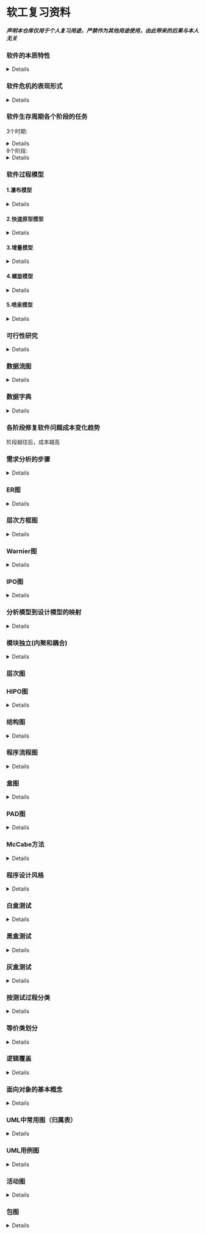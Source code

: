 # 软工复习资料
 ***声明本仓库仅用于个人复习用途，严禁作为其他用途使用，由此带来的后果与本人无关***
### 软件的本质特性
<details>
1.复杂特性  
2.抽象特性  
3.依赖特性  
4.使用特性
5.废弃特性
6.应用特性</details>
  
### 软件危机的表现形式
<details>
<code>
1.软件开发费用和进度失控  
2.软件系统实现的功能与实际需求不符  
3.软件的可靠性差  
4.软件难以维护  
5.软件通常没有适当的文档资料
6.软件成本在计算机系统总成本中所占的比例居高不下，且逐年上升
7.软件生产率提交的速度，远远跟不上计算机应用迅速普及深入的趋势</code>
</details>


### 软件生存周期各个阶段的任务
3个时期:  
<details>
<code>1.软件定义时期
2.软件开发时期
3.软件维护时期</code>
</details>
8个阶段:  
<details>
<code>1.问题定义
2.可行性研究
3.需求分析
4.概要设计
5.详细设计
6.软件实现和单元测试
7.综合测试
8.运行维护</code>
</details>

### 软件过程模型
#### 1.瀑布模型
<details>
<code>
适用于在软件需求比较明确，开发技术比较成熟，工程管理比较严格的场合下使用  
优点：1.可强迫开发人员采用规范化的方法
2.严格定义了每个阶段必须提交的文档
3.要求每个阶段交出所有的产品都必须是经过验证的  
缺点：1.可能导致最终开发出的软件产品不能真正满足用户需要
2.只适用于项目开始时需求已经确定的情况</code>
</details>  

#### 2.快速原型模型
<details>
<code>
不带反馈环  
优点：1.有助于满足用户的真实需求
2.略，太长了应该不会出
3.....
</code>
</details>

#### 3.增量模型
<details>
<code>能够在较短的时间内向用户提交一些有用的工作产品</code>
</details>

#### 4.螺旋模型
<details>
<code>螺旋模型可以看做是在每个阶段之前都增加了风险分析过程的快速原型模型</code>
</details>

#### 5.喷泉模型
<details>
<code>
喷泉模型是典型的面向对象软件开发模型</code>
</details>

### 可行性研究
<details>
<code>
1.技术可行性
2.经济可行性
3.社会因素方面的可行性
4.操作可行性</code>
</details>

### 数据流图
<details>

![数据流图的基本符号](./img/数据流图的基本符号.png)
</details>

### 数据字典
<details>
<code>
定义：数据字典是为数据流图中的每个数据流、数据存储、数据处理以及组成数据流或文件的数据项作出说明
内容：数据字典通常由数据元素、数据流、数据存储、数据处理4类条目组成
符号意义：
=：表示“等价于”或“定义为”
+：表示“和”，连接两个数据元素
[]：表示“或”
{}：表示“重复”
()：表示“可选”
</code>
</details>

### 各阶段修复软件问题成本变化趋势
阶段越往后，成本越高

### 需求分析的步骤
<details>
<code>
1.需求获取
2.分析建模
3.需求描述
4.需求验证</code>
</details>

### ER图
<details>
<code>
组成元素：
1.数据对象（实体用方框表示）
2.属性（属性用椭圆表示）
3.联系（关系用菱形表示）
</code>

![ER](./img/ER图.png)
</details>

### 层次方框图
<details>

![层次方框图](./img/层次方框图.png)
</details>

### Warnier图
<details>

![Warnier](./img/Warnier图.png)
</details>

### IPO图
<details>

![IPO图](./img/IPO图.png)
</details>

### 分析模型到设计模型的映射
<details>

![分析映射](./img/分析模型到设计模型的映射.png)
</details>

### 模块独立(内聚和耦合)
<details>
<code>
耦合性越低，独立性越强
内聚性越高，独立性越强</code>
</details>

### 层次图

### HIPO图
<details>
<code>层次图加上 输入-处理-输出</code>
</details>

### 结构图
<details>
<code>
空心圆传递的是数据
实心圆传递的是控制信息</code>
</details>

### 程序流程图
<details>

![基本符号](./img/程序流程图的基本符号.png)
![控制结构](./img/程序的三种基本控制结构.png)
</details>

### 盒图
<details>

![基本符号](./img/盒图的基本符号.png)
</details>

### PAD图
<details>

![PAD](./img/PAD图.png)
</details>

### McCabe方法
<details>
<code>
环形复杂度V(G)的计算：
V(G)=区域数
V(G)=P(判定节点数)+1
V(G)=E(边数)-N(节点数)+2
</code>
</details>

### 程序设计风格
<details>
<code>
1.源程序文档化
    1)程序的注释分为 序言性注释 和 功能性注释
2.数据说明的方法
3.语句结构
4.输入输出方法</code>
</details>

### 白盒测试
<details>
<code>
白盒测试又称为结构测试或逻辑驱动测试，指通过对程序内部结构的分析，检测来寻找问题。白盒测试把程序看成装在一个透明的白盒子里，也就是清楚了解程序结构和处理过程，检查所有的结构及路径都是正确的，检查软件的内部动作是否按照设计说明的规定正常进行。
</code>
</details>

### 黑盒测试
<details>
<code>
黑盒测试又称为功能测试或数据驱动测试，指通过软件的外部表现来发现缺陷和错误，黑盒测试把测试对象看成一个黑盒子，完全不考虑程序内部的结构和处理过程，测试者仅依据程序功能的需求规范考虑，确定测试用例和推断测试结果的正确性，它是站在使用软件或程序的角度，从输入数据与输出数据的对应关系出发进行的测试、
</code>
</details>

### 灰盒测试
<details>
<code>
介于白盒测试和黑盒测试之间的测试方法，他关注输出对与输入的正确性，同时也关注内部表现，但是不像白盒测试那样详细完整。只是通过一些表征性的现象，事件和标志来判断内部的运行状态
</code>
</details>

### 按测试过程分类
<details>
<code>
1.单元测试
2.集成测试
3.系统测试
4.验收测试
</code>
</details>

### 等价类划分
<details>

![等价类划分](./img/等价类划分.png)
</details>

### 逻辑覆盖
<details>
<code>
逻辑覆盖分为：
1.语句覆盖
2.判定覆盖(分支覆盖)
3.条件覆盖
4.判定-条件覆盖(分之-条件覆盖)
5.条件组合覆盖
6.路径覆盖
</code>
</details>

### 面向对象的基本概念
<details>
<code>
1.对象
    对象时客观存在，要研究的事物
2.类
    类是对具有相同属性和相同操作的一组相似对象的集合，对象的抽象是类，类的具化就是对象，也可以说类的实例是对象
3.消息
    软件对象通过相互间传递消息来相互作用和通信
4.方法
    方法就是对象能执行的操作
5.属性
6.封装
7.继承
8.多态性
    指相同的操作、函数或过程可作用于多种类型的对象上并获取不同的结果
9.重载
    函数重载和运算符重载
</code>
</details>

### UML中常用图（归属表）
<details>

![UML归属](./img/UML中常用图的归属表.png)
</details>

### UML用例图
<details>
<code>
用例的组成：
1.系统边界
2.参与者
    参与者是与系统交互的人或物
3.用例
4.关系
    4.1 关联(association)
    4.2 包含(include)
    4.3 扩展(extend)
    4.4 泛化(generalization)
</code>
</details>

### 活动图
<details>
<code>
组成六要素：
1.活动
2.活动流
3.分支与合并
4.分叉与汇合
    用于将活动六分为两个或多个并发运行的分之
5.泳道
    每一个泳道代表一个责任区域，指明活动是由谁负责的或发起的
6.对象流

</code>
</details>

### 包图
<details>
<code>
包与包之间允许建立依赖，泛化和细化等关系
</code>

![包图](./img/包图.png)
</details>